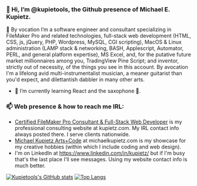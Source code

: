 ### 👋 Hi, I’m @kupietools, the Github presence of Michael E. Kupietz.
 👀 By vocation I’m a software engineer and consultant specializing in FileMaker Pro and related technologies, full-stack web development (HTML, CSS, js, jQuery, PHP, Wordpress, MySQL, CGI scripting), MacOS & Linux administration (LAMP stack & networking, BASH, Applescript, Automator, PERL, and general platform expertise), MS Excel, and, for the putative future market millionnaires among you, TradingView Pine Script; and inventor, strictly out of necessity, of the things you see in this account. By avocation I'm a lifelong avid multi-instrumentalist musician, a meaner guitarist than you'd expect, and dilettantish dabbler in many other arts. 
- 🌱 I’m currently learning React and the saxophone 🎷.

<!--- - 💞️ I’m looking to collaborate on ... --->
### 📫 Web presence & how to reach me IRL: 
- [Certified FileMaker Pro Consultant & Full-Stack Web Developer](https://www.kupietz.com) is my professional consulting website at kupietz.com. My IRL contact info always posted there. I serve clients nationwide. 
- [Michael Kupietz Arts+Code](https://michaelkupietz.com) at michaelkupietz.com is my showcase for my creative hobbies (within which I include coding and web design). 
- I'm on LinkedIn at <https://www.linkedin.com/in/kupietz/> but if I'm busy that's the last place I'll see messages. Using my website contact info is much better. 
<!---
kupietools/kupietools is a ✨ special ✨ repository because its `README.md` (this file) appears on your GitHub profile.
You can click the Preview link to take a look at your changes.
--->
<!-- https://github.com/anuraghazra/github-readme-stats -->
[![Kupietools's GitHub stats](https://github-readme-stats.vercel.app/api?username=kupietools&hide_rank=true&include_all_commits=true&line_height=16)](https://github.com/kupietools/github-readme-stats) [![Top Langs](https://github-readme-stats.vercel.app/api/top-langs/?username=kupietools&langs_count=6&layout=compact&merge_others=true&size_weight=0&count_weight=1&custom_title=Languages%20%20%28Github-recognized%20only%29)](https://github.com/kupietools/github-readme-stats)
